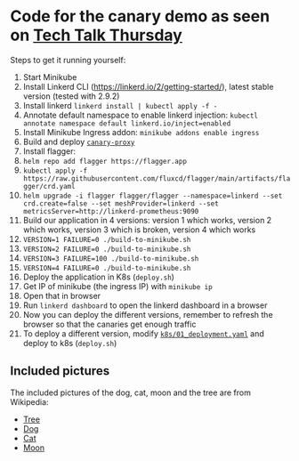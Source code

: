 # Code for the canary demo as seen on [Tech Talk Thursday](https://www.youtube.com/user/QAwareGmbH/playlists)

Steps to get it running yourself:

1. Start Minikube
1. Install Linkerd CLI (https://linkerd.io/2/getting-started/), latest stable version (tested with 2.9.2)
1. Install linkerd `linkerd install | kubectl apply -f -`
1. Annotate default namespace to enable linkerd injection: `kubectl annotate namespace default linkerd.io/inject=enabled`
1. Install Minikube Ingress addon: `minikube addons enable ingress`
1. Build and deploy [`canary-proxy`](canary-proxy)
1. Install flagger:
  1. `helm repo add flagger https://flagger.app`
  1. `kubectl apply -f https://raw.githubusercontent.com/fluxcd/flagger/main/artifacts/flagger/crd.yaml`
  1. `helm upgrade -i flagger flagger/flagger --namespace=linkerd --set crd.create=false --set meshProvider=linkerd --set metricsServer=http://linkerd-prometheus:9090`
1. Build our application in 4 versions: version 1 which works, version 2 which works, version 3 which is broken, version 4 which works
  1. `VERSION=1 FAILURE=0 ./build-to-minikube.sh`
  1. `VERSION=2 FAILURE=0 ./build-to-minikube.sh`
  1. `VERSION=3 FAILURE=100 ./build-to-minikube.sh`
  1. `VERSION=4 FAILURE=0 ./build-to-minikube.sh`
1. Deploy the application in K8s (`deploy.sh`)
1. Get IP of minikube (the ingress IP) with `minikube ip`
  1. Open that in browser
1. Run `linkerd dashboard` to open the linkerd dashboard in a browser
1. Now you can deploy the different versions, remember to refresh the browser so that the canaries get enough traffic
  1. To deploy a different version, modify [`k8s/01_deployment.yaml`](k8s/01_deployment.yaml) and deploy to k8s (`deploy.sh`)

## Included pictures

The included pictures of the dog, cat, moon and the tree are from Wikipedia:

* [Tree](https://de.wikipedia.org/wiki/Baum#/media/Datei:Baum_im_Sossusvlei.jpg)
* [Dog](https://de.wikipedia.org/wiki/Haushund#/media/Datei:Sennenhund.jpg)
* [Cat](https://de.wikipedia.org/wiki/Hauskatze#/media/Datei:Hauskatze_langhaar.jpg)
* [Moon](https://de.wikipedia.org/wiki/Mond#/media/Datei:Full_Moon_Luc_Viatour.jpg)

